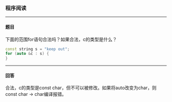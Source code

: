 ### 程序阅读
***
#### 题目

下面的范围for语句合法吗？如果合法，c的类型是什么？

```c++
const string s = "keep out";
for (auto &c : s) {
}
```



***
#### 回答

合法，c的类型是const char，但不可以被修改。如果将auto改变为char，则const char -> char编译报错。